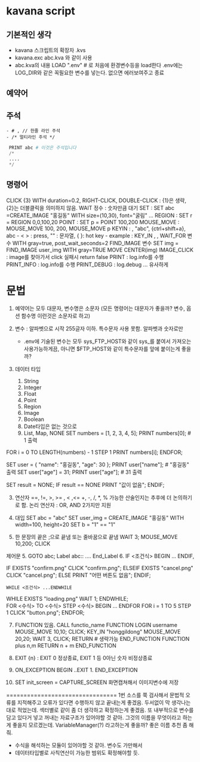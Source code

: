 # kavana script

## 기본적인 생각

- kavana 스크립트의 확장자 .kvs
- kavana.exc abc.kva 와 같이 사용
- abc.kva의 내용
    LOAD ".env" # 로 처음에 환경변수등을 load한다 .env에는 LOG_DIR와 같은 꼭필요한 변수를 넣는다. 없으면 에러보여주고 종료

## 예약어



## 주석

    - # , // 한줄 라인 주석
    - /* 멀티라인 주석 */

```python
 PRINT abc # 이것은 주석입니다
 /*
 ....
 */       
```

## 명령어

CLICK {3} WITH duration=0.2, RIGHT-CLICK, DOUBLE-CLICK : {1}은 생략, {2}는 더블클릭을 의미하지 않음.
WAIT 정수 : 숫자만큼 대기
SET : SET abc =CREATE_IMAGE "홍길동" WITH size=(10,30), font="굴림" ...
REGION : SET r = REGION 0,0,100,20
POINT :  SET p = POINT 100,200
MOUSE_MOVE : MOUSE_MOVE 100, 200, MOUSE_MOVE p
KEYIN : <enter>, "abc", {ctrl+shift+a}, abc 
	- < > : press, "" : 문자열, { }: hot key
	- example : KEY_IN <down>, <down>, <enter>
WAIT_FOR 변수 WITH gray=true, post_wait_seconds=2 
FIND_IMAGE 변수
	SET img = FIND_IMAGE user_img WITH gray=TRUE
	MOVE CENTER(img)
IMAGE_CLICK : image를 찾아가서 click 실패시 return false
PRINT : log.info를 수행
PRINT_INFO : log.info를 수행
PRINT_DEBUG : log.debug
... 유사하게


문법
===
1. 예약어는 모두 대문자, 변수명은 소문자
	(모든 명령어는 대문자가 좋을까? 변수, 옵션 함수명 이런것은 소문자로 하고)
2. 변수 : 알파벳으로 시작 255글자 이하. 특수문자 사용 못함. 알파벳과 숫자로만 
	- .env에 기술된 변수는 모두 sys_FTP_HOST와 같이 sys_를 붙여서 가져오는 사용가능하게끔, 아니면 $FTP_HOST와 같이 특수문자를 앞에 붙이는게 좋을까?
	
3. 데이터 타입
	1. String
	2. Integer
	3. Float
	3. Point
	4. Region
	5. Image
	6. Boolean 
	7. Date타입은 없는 것으로
	8. List, Map, NONE 
SET numbers = [1, 2, 3, 4, 5];
PRINT numbers[0];  # 1 출력

FOR i = 0 TO LENGTH(numbers) - 1 STEP 1
    PRINT numbers[i];
ENDFOR;

SET user = { "name": "홍길동", "age": 30 };
PRINT user["name"];  # "홍길동" 출력
SET user["age"] = 31;
PRINT user["age"];  # 31 출력

SET result = NONE;
IF result == NONE
    PRINT "값이 없음";
ENDIF;
	
	
3. 연산자
	==, !=, >, >= , < ,<=
	+, -, /, *, % 
	가능한 산술인지는 추후에 더 논의하기로 함.
	논리 연산자 : OR, AND 2가지만 지원

3. 대입 
	SET abc = "abc"
	SET user_img = CREATE_IMAGE "홍길동" WITH width=100, height=20
	SET b = "1" == "1"
	
4. 한 문장의 끝은 ;으로 끝냄 또는 줄바꿈으로 끝냄
   WAIT 3; MOUSE_MOVE 10,200; CLICK

제어문
5. GOTO abc; 
	Label abc::
		....
	End_Label
6.  IF <조건식> BEGIN ... ENDIF, 

IF EXISTS "confirm.png"
    CLICK "confirm.png";
ELSEIF EXISTS "cancel.png"
    CLICK "cancel.png";
ELSE
    PRINT "어떤 버튼도 없음";
ENDIF;	
	
	WHILE <조건식> ...ENDWHILE
WHILE EXISTS "loading.png"
    WAIT 1;
ENDWHILE;	
    FOR <수식> TO <수식> STEP <수식> BEGIN ... ENDFOR
FOR i = 1 TO 5 STEP 1
    CLICK "button.png";
ENDFOR;

7. FUNCTION 있음. CALL functio_name 
	FUNCTION LOGIN username 
		MOUSE_MOVE 10,10; CLICK; KEY_IN "honggildong"
		MOUSE_MOVE 20,20; WAIT 3, CLICK;
		RETURN # 생략가능
	END_FUNCTION
	FUNCTION plus n,m 
		RETURN n + m
	END_FUNCTION
	
	
8. EXIT {n} : EXIT 0 정상종료, EXIT 1 등 0아닌 숫자 비정상종료
9. ON_EXCEPTION BEGIN ..EXIT 1. END_EXCEPTION
10. SET init_screen = CAPTURE_SCREEN 화면캡쳐해서 이미지변수에 저장

================================
1번 소스를 쭉 검사해서 문법적 오류를 지적해주고 오류가 있다면 수행하지 않고 끝내는게 좋겠음.
두서없이 막 생각나는대로 적었는데. 섹터별로 같이 좀 더 생각하고 확정하는게 좋겠음.
또 내부적으로 변수를 담고 있다거 넣고 꺼내는 자료구조가 있어야할 것 같아. 그것의 이름을 무엇이라고 하는게
좋을지 모르겠는데. VariableManager(?) 라고하는게 좋을까? 좋은 이름 추천 좀 해줘.

* 수식을 해석하는 모듈이 있어야할 것 같아. 변수도 가만해서
* 데이터타입별로 사칙연산이 가능한 범위도 확정해야할 듯.
